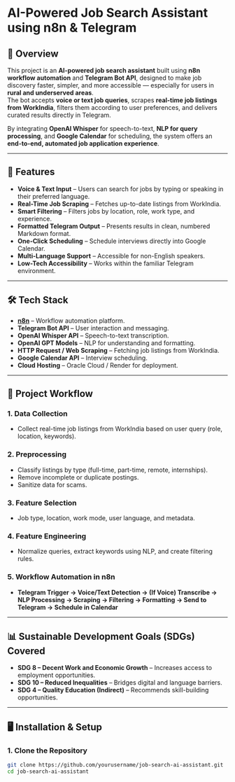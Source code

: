 # AI-Powered Job Search Assistant using n8n & Telegram

## 📌 Overview
This project is an **AI-powered job search assistant** built using **n8n workflow automation** and **Telegram Bot API**, designed to make job discovery faster, simpler, and more accessible — especially for users in **rural and underserved areas**.  
The bot accepts **voice or text job queries**, scrapes **real-time job listings from WorkIndia**, filters them according to user preferences, and delivers curated results directly in Telegram.  

By integrating **OpenAI Whisper** for speech-to-text, **NLP for query processing**, and **Google Calendar** for scheduling, the system offers an **end-to-end, automated job application experience**.

---

## 🚀 Features
- **Voice & Text Input** – Users can search for jobs by typing or speaking in their preferred language.
- **Real-Time Job Scraping** – Fetches up-to-date listings from WorkIndia.
- **Smart Filtering** – Filters jobs by location, role, work type, and experience.
- **Formatted Telegram Output** – Presents results in clean, numbered Markdown format.
- **One-Click Scheduling** – Schedule interviews directly into Google Calendar.
- **Multi-Language Support** – Accessible for non-English speakers.
- **Low-Tech Accessibility** – Works within the familiar Telegram environment.

---

## 🛠️ Tech Stack
- **[n8n](https://n8n.io/)** – Workflow automation platform.
- **Telegram Bot API** – User interaction and messaging.
- **OpenAI Whisper API** – Speech-to-text transcription.
- **OpenAI GPT Models** – NLP for understanding and formatting.
- **HTTP Request / Web Scraping** – Fetching job listings from WorkIndia.
- **Google Calendar API** – Interview scheduling.
- **Cloud Hosting** – Oracle Cloud / Render for deployment.

---

## 📂 Project Workflow

### 1. **Data Collection**
- Collect real-time job listings from WorkIndia based on user query (role, location, keywords).

### 2. **Preprocessing**
- Classify listings by type (full-time, part-time, remote, internships).
- Remove incomplete or duplicate postings.
- Sanitize data for scams.

### 3. **Feature Selection**
- Job type, location, work mode, user language, and metadata.

### 4. **Feature Engineering**
- Normalize queries, extract keywords using NLP, and create filtering rules.

### 5. **Workflow Automation in n8n**
- **Telegram Trigger → Voice/Text Detection → (If Voice) Transcribe → NLP Processing → Scraping → Filtering → Formatting → Send to Telegram → Schedule in Calendar**

---

## 📊 Sustainable Development Goals (SDGs) Covered
- **SDG 8 – Decent Work and Economic Growth** – Increases access to employment opportunities.
- **SDG 10 – Reduced Inequalities** – Bridges digital and language barriers.
- **SDG 4 – Quality Education (Indirect)** – Recommends skill-building opportunities.

---

## 🖥️ Installation & Setup

### 1. **Clone the Repository**
```bash
git clone https://github.com/yourusername/job-search-ai-assistant.git
cd job-search-ai-assistant
